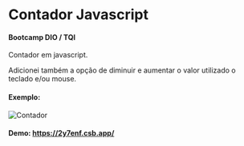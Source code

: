 # Contador Javascript

#### Bootcamp DIO / TQI

Contador em javascript.

Adicionei também a opção de diminuir e aumentar o valor utilizado o teclado e/ou mouse.

#### Exemplo:
![Contador](https://i.imgur.com/cEu86JJ.png "Contador")

#### Demo: https://2y7enf.csb.app/
